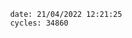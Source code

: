 

                date: 21/04/2022 12:21:25
                cycles: 34860

                         